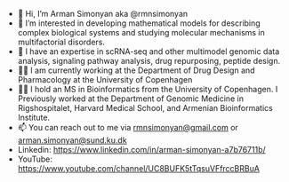- 👋 Hi, I’m Arman Simonyan aka @rmnsimonyan
- 👀 I’m interested in developing mathematical models for describing complex biological systems and studying molecular mechanisms in multifactorial disorders.
- 🌱 I have an expertise in scRNA-seq and other multimodel genomic data analysis, signaling pathway analysis, drug repurposing, peptide design.
- 🧑‍💻 I am currently working at the Department of Drug Design and Pharmacology at the University of Copenhagen
- 🧑‍💻 I hold an MS in Bioinformatics from the University of Copenhagen. I Previously worked at the Department of Genomic Medicine in Rigshospitalet, Harvard Medical School, and Armenian Bioinformatics Institute.
- 📫 You can reach out to me via rmnsimonyan@gmail.com or arman.simonyan@sund.ku.dk
- Linkedin: https://www.linkedin.com/in/arman-simonyan-a7b76711b/
- YouTube: https://www.youtube.com/channel/UC8BUFK5tTqsuVFfrccBRBuA
